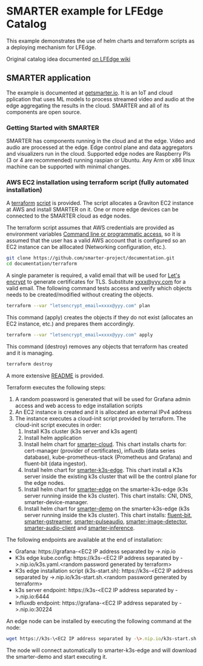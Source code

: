 # SMARTER example for LFEdge Catalog

This example demonstrates the use of helm charts and terraform scripts as a deploying mechanism for LFEdge.

Original catalog idea documented [on LFEdge wiki](https://wiki.lfedge.org/display/LE/LF+Edge+Catalog)

## SMARTER application

The example is documented at [getsmarter.io](https://getsmarter.io/). It is an IoT and cloud pplication that uses ML models to process streamed video and audio at the edge aggregating the results in the cloud. 
SMARTER and all of its components are open source. 

### Getting Started with SMARTER

SMARTER has components running in the cloud and at the edge. Video and audio are processed at the edge. Edge control plane and data aggregators and visualizers run in the cloud.
Supported edge nodes are Raspberry PIs (3 or 4 are recommended) running raspian or Ubuntu. Any Arm or x86 linux machine can be supported with minimal changes.

### AWS EC2 installation using terraform script (fully automated installation)

A [terraform](https://www.terraform.io/) [script](https://github.com/smarter-project/documentation/tree/main/terraform/smarter-main.tf) is provided. The script allocates a Graviton EC2 instance at AWS and install SMARTER on it. One or more edge devices can be connected to the SMARTER cloud as edge nodes.

The terraform script assumes that AWS credentials are provided as environment variables [Command line or programmatic access](https://aws.amazon.com/blogs/security/aws-single-sign-on-now-enables-command-line-interface-access-for-aws-accounts-using-corporate-credentials/), so it is assumed that the user has a valid AWS account that is configured so an EC2 instance can be alllocated (Networking configuration, etc.).

```bash
git clone https://github.com/smarter-project/documentation.git
cd documentation/terraform
```

A single parameter is required, a valid email that will be used for [Let's encrypt](https://letsencrypt.org/) to generate certificates for TLS. Substitute xxxx@yyy.com for a valid email.
The following command tests access and verify which objects needs to be created/modified without creating the objects.

```bash
terraform --var "letsencrypt_email=xxxx@yyy.com" plan
```

This command (apply) creates the objects if they do not exist (allocates an EC2 instance, etc.) and prepares them accordingly.

```bash
terraform --var "letsencrypt_email=xxxx@yyy.com" apply
```

This command (destroy) removes any objects that terraform has created and it is managing.

```bash
terraform destroy
```

A more extensive [README](https://github.com/smarter-project/documentation/tree/main/terraform/README.md) is provided.

Terraform executes the following steps:

1. A random poassword is generated that will be used for Grafana admin access and web access to edge installation scripts
1. An EC2 instance is created and it is allocated an external IPv4 address
1. The instance executes a cloud-init script provided by terraform. The cloud-init script executes in order:
   1. Install K3s cluster (k3s server and k3s agent) 
   1. Install helm application 
   1. Install helm chart for [smarter-cloud](https://github.com/smarter-project/documentation/tree/main/charts/smarter-cloud). This chart installs charts for: cert-manager (provider of certificates), influxdb (data series database), kube-prometheus-stack {Prometheus and Grafana) and fluent-bit (data ingestor).
   1. Install helm chart for [smarter-k3s-edge](https://github.com/smarter-project/documentation/tree/main/charts/smarter-k3s-edge). This chart install a K3s server inside the existing k3s cluster that will be the control plane for the edge nodes. 
   1. Install helm chart for [smarter-edge](https://github.com/smarter-project/documentation/tree/main/charts/smarter-edge) on the smarter-k3s-edge (k3s server running inside the k3s cluster). This chart installs: CNI, DNS, smarter-device-manager.
   1. Install helm chart for [smarter-demo](https://github.com/smarter-project/documentation/tree/main/charts/demo) on the smarter-k3s-edge (k3s server running inside the k3s cluster). This chart installs: [fluent-bit](https://github.com/smarter-project/documentation/tree/main/charts/smarter-fluent-bit), [smarter-gstreamer](https://smarter-project.github.io/gstreamer), [smarter-pulseaudio](https://smarter-project.github.io/pulseaudio), [smarter-image-detector](https://smarter-project.github.io/image-detector), [smarter-audio-client](https://smarter-project.github.io/audio-client) and [smarter-inference](https://smarter-project.github.io/smarter-inference).

The following endpoints are available at the end of installation:
* Grafana: https://grafana-\<EC2 IP address separated by -\>.nip.io 
* K3s edge kube.config: https://k3s-\<EC2 IP address separated by -\>.nip.io/k3s.yaml.\<random password generated by terraform\>
* K3s edge installation script (k3s-start.sh): https://k3s-\<EC2 IP address separated by -\>.nip.io/k3s-start.sh.\<random password generated by terraform\>
* k3s server endpoint: https://k3s-\<EC2 IP address separated by -\>.nip.io:6444
* Influxdb endpoint: https://grafana-\<EC2 IP address separated by -\>.nip.io:30224

An edge node can be installed by executing the following command at the node:

```bash
wget https://k3s-\<EC2 IP address separated by -\>.nip.io/k3s-start.sh.\<random password generated by terraform\> | bash -
```

The node will connect automatically to smarter-k3s-edge and will download the smarter-demo and start executing it. 
